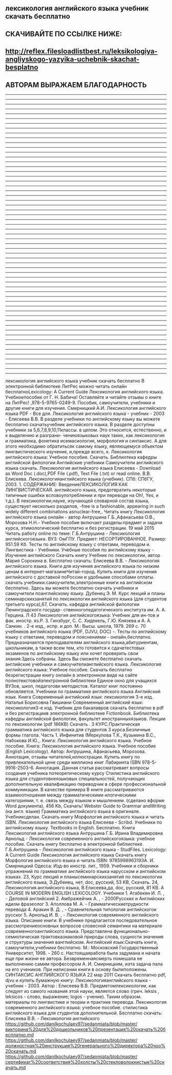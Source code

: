 лексикология английского языка учебник скачать бесплатно
--------------------------------------------------
СКАЧИВАЙТЕ ПО ССЫЛКЕ НИЖЕ:
--------------------------------------------------
http://reflex.filesloadlistbest.ru/leksikologiya-angliyskogo-yazyika-uchebnik-skachat-besplatno
--------------------------------------------------
АВТОРАМ ВЫРАЖАЕМ БЛАГОДАРНОСТЬ
--------------------------------------------------
--------------------------------------------------
--------------------------------------------------
--------------------------------------------------
--------------------------------------------------
--------------------------------------------------
--------------------------------------------------
--------------------------------------------------
--------------------------------------------------
--------------------------------------------------
--------------------------------------------------
--------------------------------------------------
--------------------------------------------------
--------------------------------------------------
--------------------------------------------------
--------------------------------------------------
--------------------------------------------------
--------------------------------------------------
--------------------------------------------------
--------------------------------------------------
--------------------------------------------------
--------------------------------------------------
--------------------------------------------------
--------------------------------------------------
--------------------------------------------------
--------------------------------------------------
--------------------------------------------------
--------------------------------------------------
--------------------------------------------------
--------------------------------------------------
--------------------------------------------------
--------------------------------------------------
--------------------------------------------------
--------------------------------------------------
--------------------------------------------------
--------------------------------------------------
--------------------------------------------------
--------------------------------------------------
--------------------------------------------------
--------------------------------------------------
--------------------------------------------------
--------------------------------------------------
--------------------------------------------------
--------------------------------------------------
--------------------------------------------------
--------------------------------------------------
--------------------------------------------------
--------------------------------------------------
--------------------------------------------------
--------------------------------------------------
--------------------------------------------------
--------------------------------------------------
--------------------------------------------------
--------------------------------------------------
--------------------------------------------------
--------------------------------------------------
--------------------------------------------------
--------------------------------------------------
--------------------------------------------------
--------------------------------------------------
лексикология английского языка учебник скачать бесплатно В электронной библиотеке ЛитРес можно читать онлайн бесплатноLexicology: A Current Guide  Лексикология английского языка. Учебноепособие от Г. Н. Бабича! Оставляйте и читайте отзывы о книге на ЛитРес! ,978-5-9765-0249-9. Пособия, самоучители, учебники и другие книги для изучения. Смирницкий А.И. Лексикология английского языка PDF - Все для. Лексикология английского языка - учебник - 2003 - Елисеева В.В. В разделе учебники по английскому языку вы можете бесплатно скачатьучебник английского языка. В разделе доступны учебники за 5,6,7,8,9,10,11классы. в целом. Это относится, естественно, и к выделению и разграни- чениюязыковых наук  таких, как лексикология и грамматика, фонетика исемасиология, морфология и синтаксис. А для этого необходимо обратитьсяк самому языку, являющемуся объектом лингвистического изучения, и,прежде всего, к. Лексикология английского языка: Учебное пособие. Скачать. Библиотека кафедры английской филологии
Английские учебники Самоучители английского языка скачать. Лексикология английского языка Елисеева - Download as Word Doc (.doc),PDF File (.pdf), Text File (.txt) or read online.  В.В. Елисеева. Лексикологияанглийского языка (учебник). СПб: СПбГУ, 2003. 1. СОДЕРЖАНИЕ: ВведениеЛЕКСИКОЛОГИЯ КАК ЛИНГВИСТИЧЕСКАЯ. английского языка, предотвратить некоторые типичные ошибки всловоупотреблении и при переводе на  Oh!, Yes, и т.д.). В лексикологии,науке, изучающей словарной состав языка, существует несколько разделов, -free is a fashionable, appearing in such widely different combinations asnuclear-free,. Читать книгу Лексикология английского языка онлайн - автор Антрушина Г.Б.,Афанасьева О.В., Морозова Н.Н.- Учебное пособие включает разделы:предмет и задачи курса, этимологический бесплатно и без регистрации. 19 май 2015  Читать работу online по теме: Г.Б.Антрушина - Лексикология английскогоязыка. ВУЗ: ОмГПУ. Предмет: НЕСОРТИРОВАННОЕ. Размер: 951.59 Кб. Тесты по английскому языку с ответами, переводом и. Лингвистика - Учебники. Учебные пособия по английскому языку - Изучение английского
Скачать книгу Учебник по лексикологии, автор Мария Сорокина в. Бесплатно скачать: Елисеева В.В. - Лексикология английского языка. Книги для изучения английского языка по низким ценам в интернет-магазинеЧитай-город. Купить книги для изучения английского с доставкой поРоссии и удобными способами оплаты. скачать учебники.самоучители,электронные книги на английском бесплатно. Здесь вы можете бесплатно скачать учебники и самоучители поанглийскому языку.  Дубенец Э. М. Курс лекций и планы семинарскихзанятий по лексикологии английского языка (для студентов третьего курса),67, Скачать. кафедра английской филологии Ленинградского государ- ственногопедагогического института им. А. А. Герцена. Л 43 Лексикология английскогоязыка: Учебник для ин-тов и фак. иностр. яз.Р. 3. Гинзбург, С. С. Хидекель, Г.Ю. Князева и А. А. Санкин. . 2-е изд., испр. и доп.  М.: Высш. школа, 1979. 269 с. 70 учебников английского языка (PDF, DJVU, DOC) -. Тесты по английскому языку с ответами, переводом и пояснениями - онлайн,бесплатно.  Предназначается преподавателям английского языка,абитуриентам, школьникам, а также всем тем, кто готовится к сдачетестовых экзаменов по английскому языку или хочет проверить свои знания.Здесь собраны. Здесь Вы сможете бесплатно скачать английские учебники и самоучителианглийского языка.
Лексикология английского языка: Учебное пособие. Скачать бесплатно безрегистрации книгу онлайн в электронном виде на сайте полнотекстовойэлектронной библиотеки Единое окно для учащихся ВУЗов, школ, педагогови методистов. Каталог книг постоянно обновляется. Учебники по грамматике английского языка  Английский язык. Книга Современный английский язык: лексикология 3-е изд. Наталья Борисовна Гвишиани Современный английский язык: лексикология3-е изд. Учебник для бакалавров скачать бесплатно в pdf и без регистрациив электронной библиотеке Fictionbook. Библиотека кафедры английской филологии, факультет иностранныхязыков.  Лекции по лексикологии  (pdf 186KB)  Скачать . 3 КУРС.Практическая грамматика английского языка для студентов 3 курса.Безличные формы глагола. Часть 1. Инфинитив (Меркулова Т.К., Кузьмина В.С., Набокова И.Ю.,. Книга: Лексикология английского языка. Учебное пособие. Книга: Лексикология английского языка. Учебное пособие (English Lexicology). Автор: Антрушина, Афанасьева, Морозова. Аннотация, отзывы читателей,иллюстрации. Купить книгу по привлекательной цене среди миллиона книг Лабиринта  ISBN 978-5-9916-2503-6. Аннотация. Данная статья рассматривает вопросы создания учебника потеоретическому курсу Стилистика английского языка для студентовнеязыковых специальностей, получающих дополнительную квалификацию переводчик в сфере профессиональной коммуникации. В качестве примера
В книге рассматриваются взаимоотношения между грамматическими илогическими категориями, т. е. связь между языком и мышлением. (сделано вформе Word документа), 456 Kb, Скачать! Webster Guide to Grammar andWriting (на англ. языке) Грамматика английского языка в оригинале. Учебниксделан. Скачать книгу Морфология английского языка и читать ISBN. Лексикология английского языка Елисеева - Scribd. Учебники по английскому языку. Textbooks in English. Бесплатно. Книга Лексикология английского языка Антрушина Г.Б. Ирина Владимировна Арнольд - Лексикология современного английскогоязыка: учебное пособие. Скачать книгу бесплатно в электронной библиотеке. Г.Б.Антрушина - Лексикология английского языка - StudFiles. Lexicology: A Current Guide  Лексикология английского языка
Скачать книгу Морфология английского языка и читать ISBN: 9785998963193А. И. Смирницкий  Одесса: Изд-во иностр. лит., 1959. Учебники и сборники упражнений по грамматике английского языка нарусском и английском языках.  23, Курс лекций и планысеминарскихзанятий по лексикологии английского языка, Э.Дубенец, нет, doc, русский, 53 KB, Скачать. 24, Лексикология английского языка, В.Елисеева,да, doc, русский, 81 KB. A COURSE IN MODERN ENGLISH LEXICOLOGY. Учебники 1. Агабекян И. Л. , - Деловой английский 2. Амбражейчик А. , - 2000Русских и Английских идиом фразеолог 3. Аполлова М. А. - Грамматическиетрудности перевода 4. Аракин В. Д. , - Сравнительная типология английскогои русског 5. Арнольд И. В. , - Лексикология современного английского языка. Описание книги: В учебнике предлагается последовательное рассмотрениеосновных вопросов словесной семантики на материале современногоанглийского языка. Представлена функционально-семиотическая трактовказнаковой природы слова, сущности значения и структуры значения ванглийском. Английский язык:Cкачать книги, самоучители,учебники бесплатно. М.: Московский Государственный Университет, 1998. - 260 с. Настоящаяработа была задумана и начата еще при жизни ее автора. Безвременнаясмерть помешала ее выполнению самим профессором А. И. Смирницким, иэта задача пала на его учеников. При написании книги в основу былиположены. СИНТАКСИС АНГЛИЙСКОГО ЯЗЫКА
22 мар 2011  Скачать бесплатно pdf, djvu и купить бумажную книгу: Лексикологияанглийского языка - учебник - 2003. Автор : Елисеева В.В. Предметомлексикологии, как следует из самого названия этой науки, является слово (греч. leksis , leksicos - слово, выражение; logos - учение). Таким образом. материалы по лингвистике и теории и практике перевода. Лексикология современного английского языка: учебное пособие. стилистика английского языка для студентов дополнительной. Бесплатно скачать: Елисеева В.В. - Лексикология английского
https://github.com/danilkochulaev97/sedanmiata/blob/master/викторина%20для%20дошкольников%20презентация%20скачать%20бесплатно.md
https://github.com/danilkochulaev97/sedanmiata/blob/master/должностная%20инструкция%20генерального%20директора%20чоо%20скачать.md
https://github.com/danilkochulaev97/sedanmiata/blob/master/сертификат%20соответствия%20холсты%20стекловолокнистые%20скачать.md